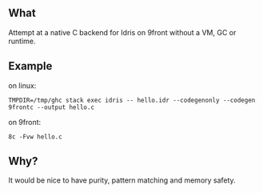 What
---------------------

Attempt at a native C backend for Idris on 9front without a VM, GC or runtime.


Example
-------

on linux:
```
TMPDIR=/tmp/ghc stack exec idris -- hello.idr --codegenonly --codegen 9frontc --output hello.c
```

on 9front:
```
8c -Fvw hello.c
```

Why?
---------------------

It would be nice to have purity, pattern matching and memory safety.
